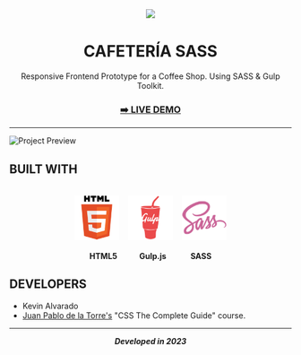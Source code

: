 <div align="center">
  <img src="https://user-images.githubusercontent.com/103754829/216491273-b93ba79f-aa4e-409e-92ca-dfacfef368c6.svg" width="250px" height="auto"/>
  
  <div>
    <h1>CAFETERÍA SASS</h1>
  </div>
</div>

<p align="center">Responsive Frontend Prototype for a Coffee Shop. Using SASS & Gulp Toolkit.</p>

<div align="center">
  <h3><a href="https://cafeteria-app-kevjs.netlify.app/" target="_blank">➡️ LIVE DEMO</a></h3>
  <hr/>
</div>

<img src="https://user-images.githubusercontent.com/103754829/216505442-03bfd12f-06e1-4d7b-b4b8-10458a29469f.png" alt="Project Preview"/>

## BUILT WITH
<br/>

<div align="center">
  <img src="https://raw.githubusercontent.com/devicons/devicon/master/icons/html5/html5-original-wordmark.svg" alt="html5" width="80" height="80"/>
  <span>&nbsp;&nbsp;</span>
  <img src="https://raw.githubusercontent.com/devicons/devicon/master/icons/gulp/gulp-plain.svg" alt="gulp" width="80" height="80"/>
  <span>&nbsp;&nbsp;</span>
  <img src="https://raw.githubusercontent.com/devicons/devicon/master/icons/sass/sass-original.svg" alt="sass" width="80" height="80"/>
</div>

<br/>

<div align="center">
  <strong>HTML5</strong>
  <span>&nbsp;&nbsp;&nbsp;&nbsp;&nbsp;&nbsp;&nbsp;&nbsp;</span>
  <strong>Gulp.js</strong>
  <span>&nbsp;&nbsp;&nbsp;&nbsp;&nbsp;&nbsp;&nbsp;&nbsp;&nbsp;</span>
  <strong>SASS</strong>
</div>

## DEVELOPERS
* Kevin Alvarado
* <a href="https://github.com/codigoconjuan">Juan Pablo de la Torre's</a> "CSS The Complete Guide" course.

<hr/>

<div align="center">
  <strong><i>Developed in 2023</i></strong> 
</div>
